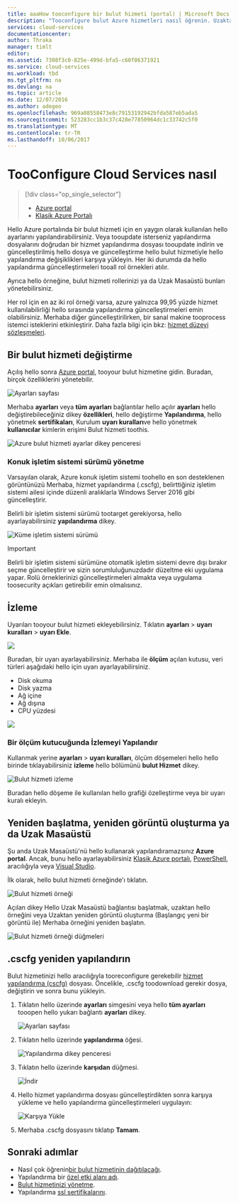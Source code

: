 ```yaml
---
title: aaaHow tooconfigure bir bulut hizmeti (portal) | Microsoft Docs
description: "Tooconfigure bulut Azure hizmetleri nasıl öğrenin. Uzaktan erişim toorole örnekleri yapılandırmak ve tooupdate hello bulut hizmeti yapılandırması öğrenin. Bu örnekler hello Azure portalını kullanın."
services: cloud-services
documentationcenter: 
author: Thraka
manager: timlt
editor: 
ms.assetid: 7308f3c0-825e-499d-bfa5-c60f86371921
ms.service: cloud-services
ms.workload: tbd
ms.tgt_pltfrm: na
ms.devlang: na
ms.topic: article
ms.date: 12/07/2016
ms.author: adegeo
ms.openlocfilehash: 969a08558473e8c79153192942bfda587eb5ada5
ms.sourcegitcommit: 523283cc1b3c37c428e77850964dc1c33742c5f0
ms.translationtype: MT
ms.contentlocale: tr-TR
ms.lasthandoff: 10/06/2017
---
```

# <a name="how-tooconfigure-cloud-services"></a>TooConfigure Cloud Services nasıl
> [!div class="op_single_selector"]
> * [Azure portal](cloud-services-how-to-configure-portal.md)
> * [Klasik Azure Portalı](cloud-services-how-to-configure.md)
>
>

Hello Azure portalında bir bulut hizmeti için en yaygın olarak kullanılan hello ayarlarını yapılandırabilirsiniz. Veya tooupdate isterseniz yapılandırma dosyalarını doğrudan bir hizmet yapılandırma dosyası tooupdate indirin ve güncelleştirilmiş hello dosya ve güncelleştirme hello bulut hizmetiyle hello yapılandırma değişiklikleri karşıya yükleyin. Her iki durumda da hello yapılandırma güncelleştirmeleri tooall rol örnekleri atılır.

Ayrıca hello örneğine, bulut hizmeti rollerinizi ya da Uzak Masaüstü bunları yönetebilirsiniz.

Her rol için en az iki rol örneği varsa, azure yalnızca 99,95 yüzde hizmet kullanılabilirliği hello sırasında yapılandırma güncelleştirmeleri emin olabilirsiniz. Merhaba diğer güncelleştirilirken, bir sanal makine tooprocess istemci isteklerini etkinleştirir. Daha fazla bilgi için bkz: [hizmet düzeyi sözleşmeleri](https://azure.microsoft.com/support/legal/sla/).

## <a name="change-a-cloud-service"></a>Bir bulut hizmeti değiştirme
Açılış hello sonra [Azure portal](https://portal.azure.com/), tooyour bulut hizmetine gidin. Buradan, birçok özelliklerini yönetebilir.

![Ayarları sayfası](./media/cloud-services-how-to-configure-portal/cloud-service.png)

Merhaba **ayarları** veya **tüm ayarları** bağlantılar hello açılır **ayarları** hello değiştirebileceğiniz dikey **özellikleri**, hello değiştirme **Yapılandırma**, hello yönetmek **sertifikaları**, Kurulum **uyarı kuralları**ve hello yönetmek **kullanıcılar** kimlerin erişimi Bulut hizmeti toothis.

![Azure bulut hizmeti ayarlar dikey penceresi](./media/cloud-services-how-to-configure-portal/cs-settings-blade.png)

### <a name="manage-guest-os-version"></a>Konuk işletim sistemi sürümü yönetme

Varsayılan olarak, Azure konuk işletim sistemi toohello en son desteklenen görüntünüzü Merhaba, hizmet yapılandırma (.cscfg), belirttiğiniz işletim sistemi ailesi içinde düzenli aralıklarla Windows Server 2016 gibi güncelleştirir.

Belirli bir işletim sistemi sürümü tootarget gerekiyorsa, hello ayarlayabilirsiniz **yapılandırma** dikey.

![Küme işletim sistemi sürümü](./media/cloud-services-how-to-configure-portal/cs-settings-config-guestosversion.png)


>[!IMPORTANT]
> Belirli bir işletim sistemi sürümüne otomatik işletim sistemi devre dışı bırakır seçme güncelleştirir ve sizin sorumluluğunuzdadır düzeltme eki uygulama yapar. Rolü örneklerinizi güncelleştirmeleri almakta veya uygulama toosecurity açıkları getirebilir emin olmalısınız.

## <a name="monitoring"></a>İzleme
Uyarıları tooyour bulut hizmeti ekleyebilirsiniz. Tıklatın **ayarları** > **uyarı kuralları** > **uyarı Ekle**.

![](./media/cloud-services-how-to-configure-portal/cs-alerts.png)

Buradan, bir uyarı ayarlayabilirsiniz. Merhaba ile **ölçüm** açılan kutusu, veri türleri aşağıdaki hello için uyarı ayarlayabilirsiniz.

* Disk okuma
* Disk yazma
* Ağ içine
* Ağ dışına
* CPU yüzdesi

![](./media/cloud-services-how-to-configure-portal/cs-alert-item.png)

### <a name="configure-monitoring-from-a-metric-tile"></a>Bir ölçüm kutucuğunda İzlemeyi Yapılandır
Kullanmak yerine **ayarları** > **uyarı kuralları**, ölçüm döşemeleri hello hello birinde tıklayabilirsiniz **izleme** hello bölümünü **bulut Hizmet** dikey.

![Bulut hizmeti izleme](./media/cloud-services-how-to-configure-portal/cs-monitoring.png)

Buradan hello döşeme ile kullanılan hello grafiği özelleştirme veya bir uyarı kuralı ekleyin.

## <a name="reboot-reimage-or-remote-desktop"></a>Yeniden başlatma, yeniden görüntü oluşturma ya da Uzak Masaüstü
Şu anda Uzak Masaüstü'nü hello kullanarak yapılandıramazsınız **Azure portal**. Ancak, bunu hello ayarlayabilirsiniz [Klasik Azure portalı](cloud-services-role-enable-remote-desktop.md), [PowerShell](cloud-services-role-enable-remote-desktop-powershell.md), aracılığıyla veya [Visual Studio](../vs-azure-tools-remote-desktop-roles.md).

İlk olarak, hello bulut hizmeti örneğinde'ı tıklatın.

![Bulut hizmeti örneği](./media/cloud-services-how-to-configure-portal/cs-instance.png)

Açılan dikey Hello Uzak Masaüstü bağlantısı başlatmak, uzaktan hello örneğini veya Uzaktan yeniden görüntü oluşturma (Başlangıç yeni bir görüntü ile) Merhaba örneğini yeniden başlatın.

![Bulut hizmeti örneği düğmeleri](./media/cloud-services-how-to-configure-portal/cs-instance-buttons.png)

## <a name="reconfigure-your-cscfg"></a>.cscfg yeniden yapılandırın
Bulut hizmetinizi hello aracılığıyla tooreconfigure gerekebilir [hizmet yapılandırma (cscfg)](cloud-services-model-and-package.md#cscfg) dosyası. Öncelikle, .cscfg toodownload gerekir dosya, değiştirin ve sonra bunu yükleyin.

1. Tıklatın hello üzerinde **ayarları** simgesini veya hello **tüm ayarları** tooopen hello yukarı bağlantı **ayarları** dikey.

    ![Ayarları sayfası](./media/cloud-services-how-to-configure-portal/cloud-service.png)
2. Tıklatın hello üzerinde **yapılandırma** öğesi.

    ![Yapılandırma dikey penceresi](./media/cloud-services-how-to-configure-portal/cs-settings-config.png)
3. Tıklatın hello üzerinde **karşıdan** düğmesi.

    ![İndir](./media/cloud-services-how-to-configure-portal/cs-settings-config-panel-download.png)
4. Hello hizmet yapılandırma dosyası güncelleştirdikten sonra karşıya yükleme ve hello yapılandırma güncelleştirmeleri uygulayın:

    ![Karşıya Yükle](./media/cloud-services-how-to-configure-portal/cs-settings-config-panel-upload.png)
5. Merhaba .cscfg dosyasını tıklatıp **Tamam**.

## <a name="next-steps"></a>Sonraki adımlar
* Nasıl çok öğrenin[bir bulut hizmetinin dağıtılacağı](cloud-services-how-to-create-deploy-portal.md).
* Yapılandırma bir [özel etki alanı adı](cloud-services-custom-domain-name-portal.md).
* [Bulut hizmetinizi yönetme](cloud-services-how-to-manage-portal.md).
* Yapılandırma [ssl sertifikalarını](cloud-services-configure-ssl-certificate-portal.md).
